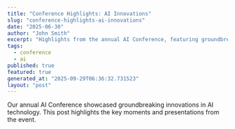 ```yaml
---
title: "Conference Highlights: AI Innovations"
slug: "conference-highlights-ai-innovations"
date: "2025-06-30"
author: "John Smith"
excerpt: "Highlights from the annual AI Conference, featuring groundbreaking innovations."
tags:
  - conference
  - ai
published: true
featured: true
generated_at: "2025-09-29T06:36:32.731523"
layout: "post"
---
```


Our annual AI Conference showcased groundbreaking innovations in AI technology. This post highlights the key moments and presentations from the event.